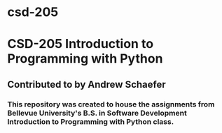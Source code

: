 # csd-205
<h1>CSD-205 Introduction to Programming with Python</h1>
<h2>Contributed to by Andrew Schaefer</h2>
<h3>This repository was created to house the assignments from Bellevue University's B.S. in Software Development Introduction to Programming with Python class.</h3>
